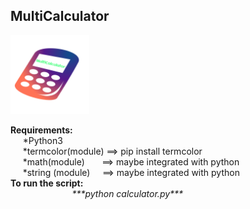 <h2>MultiCalculator</h2>
<p><img src="img/logo.png" width="25%" height="25%" /></p>
<p style="text-align: left;"><strong>Requirements:</strong><br />&nbsp; &nbsp; &nbsp;*Python3<br />&nbsp; &nbsp; &nbsp;*termcolor(module) ==&gt; pip install termcolor<br />&nbsp; &nbsp; &nbsp;*math(module)&nbsp; &nbsp; &nbsp; &nbsp;==&gt; maybe integrated with python&nbsp;&nbsp;<br />&nbsp; &nbsp; &nbsp;*string (module)&nbsp; &nbsp; &nbsp;==&gt; maybe integrated with python<br /><strong>To run the script:</strong><br /><em>&nbsp; &nbsp; &nbsp; &nbsp; &nbsp; &nbsp; &nbsp; &nbsp; &nbsp; &nbsp; &nbsp; &nbsp; &nbsp;***python calculator.py***</em></p>
